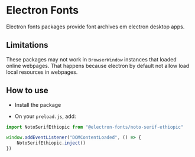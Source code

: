 # Electron Fonts

Electron fonts packages provide font archives em electron desktop apps.

## Limitations

These packages may not work in `BrowserWindow` instances that loaded online webpages. That happens because electron by default not allow load local resources in webpages.

## How to use

* Install the package

* On your `preload.js`, add:

```ts
import NotoSerifEthiopic from "@electron-fonts/noto-serif-ethiopic"

window.addEventListener("DOMContentLoaded", () => {
    NotoSerifEthiopic.inject()
})
```